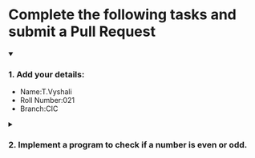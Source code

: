 # Complete the following tasks and submit a Pull Request
<details open>
<summary><h3>1. Add your details: </h3></summary>
<ul>
  <li> Name:T.Vyshali </li>
  <li> Roll Number:021 </li>
  <li> Branch:CIC </li>
</ul>
</details>
<details>
<summary><h3> 2. Implement a program to check if a number is even or odd. </h3></summary>
<ul>
  <li> Create a new file in the repository and add your code. </li>
  <li> Use any programming language of your choice. </li>
</ul>
</details>
